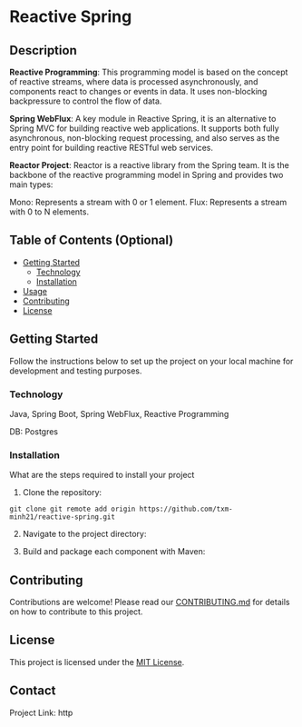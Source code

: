 # Reactive Spring

## Description

<strong>Reactive Programming</strong>: This programming model is based on the concept of reactive streams, where data is processed asynchronously, and components react to changes or events in data. It uses non-blocking backpressure to control the flow of data.

**Spring WebFlux**: A key module in Reactive Spring, it is an alternative to Spring MVC for building reactive web applications. It supports both fully asynchronous, non-blocking request processing, and also serves as the entry point for building reactive RESTful web services.

**Reactor Project**: Reactor is a reactive library from the Spring team. It is the backbone of the reactive programming model in Spring and provides two main types:

Mono<T>: Represents a stream with 0 or 1 element.
Flux<T>: Represents a stream with 0 to N elements.

## Table of Contents (Optional)
 
- [Getting Started](#getting-started)
   - [Technology](#technology)
   - [Installation](#installation)
- [Usage](#usage)
- [Contributing](#contributing)
- [License](#license)

## Getting Started

Follow the instructions below to set up the project on your local machine for development and testing purposes.

### Technology

Java, Spring Boot, Spring WebFlux, Reactive Programming 

DB: Postgres

### Installation

What are the steps required to install your project

1. Clone the repository:

```git clone git remote add origin https://github.com/txm-minh21/reactive-spring.git```

2. Navigate to the project directory:
   
3. Build and package each component with Maven:

## Contributing

Contributions are welcome! Please read our [CONTRIBUTING.md](CONTRIBUTING.md) for details on how to contribute to this project.

## License

This project is licensed under the [MIT License](LICENSE).

## Contact

Project Link: http
 
